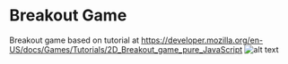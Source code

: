 # Breakout Game
Breakout game based on tutorial at https://developer.mozilla.org/en-US/docs/Games/Tutorials/2D_Breakout_game_pure_JavaScript
![alt text](https://raw.githubusercontent.com/joswei/breakoutgame/master/DemoBreakoutGame.gif)

